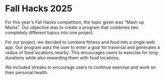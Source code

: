 
# Fall Hacks 2025

For this year's Fall Hacks competition, the topic given was "Mash up Mania". Our objective was to create a program that combines two completely different topics into one project.

For our project, we decided to combine fitness and food into a single web app. Our program asks the user to enter a goal for traversal and generates a radius of food locations nearby. This encourages users to exercise for long durations while also rewarding them with food locations. 

We included streaks to encourage users to continue exercise and work on their personal health.
